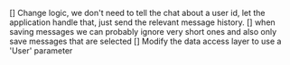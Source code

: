 [] Change logic, we don't need to tell the chat about a user id, let the application handle that, just send the relevant message history.
[] when saving messages we can probably ignore very short ones and also only save messages that are selected
[] Modify the data access layer to use a 'User' parameter 